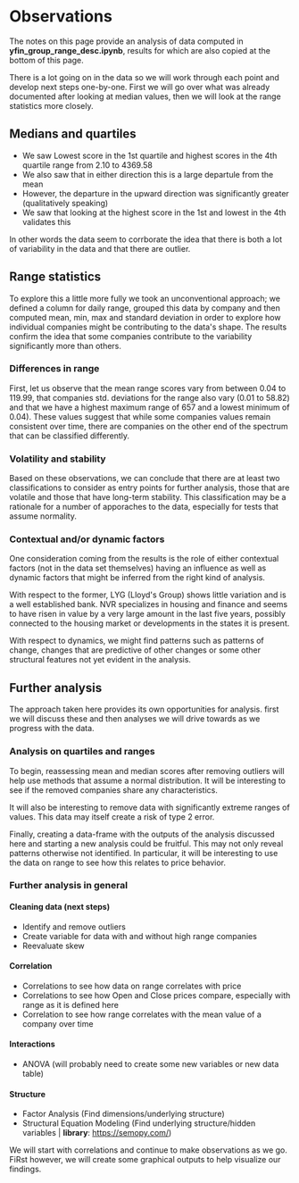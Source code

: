 # Observations

The notes on this page provide an analysis of data computed in **yfin_group_range_desc.ipynb**, results for which are also copied at the bottom of this page. 

There is a lot going on in the data so we will work through each point and develop next steps one-by-one. First we will go over what was already documented after looking at median values, then we will look at the range statistics more closely.

## Medians and quartiles

- We saw Lowest score in the 1st quartile and highest scores in the 4th quartile range from 2.10 to 4369.58
- We also saw that in either direction this is a large departule from the mean
- However, the departure in the upward direction was significantly greater (qualitatively speaking)
- We saw that looking at the highest score in the 1st and lowest in the 4th validates this

In other words the data seem to corrborate the idea that there is both a lot of variability in the data and that there are outlier.  

## Range statistics

To explore this a little more fully we took an unconventional approach; we defined a column for daily range, grouped this data by company and then computed mean, min, max and standard deviation in order to explore how individual companies might be contributing to the data's shape. The results confirm the idea that some companies contribute to the variability significantly more than others. 

### Differences in range

First, let us observe that the mean range scores vary from between 0.04 to 119.99, that companies std. deviations for the range also vary (0.01 to 58.82) and that we have a highest maximum range of 657 and a lowest minimum of 0.04). These values suggest that while some companies values remain consistent over time, there are companies on the other end of the spectrum that can be classified differently. 

### Volatility and stability

Based on these observations, we can conclude that there are at least two classifications to consider as entry points for further analysis, those that are volatile and those that have long-term stability. This classification may be a rationale for a number of apporaches to the data, especially for tests that assume normality.  

### Contextual and/or dynamic factors

One consideration coming from the results is the role of either contextual factors (not in the data set themselves) having an influence as well as dynamic factors that might be inferred from the right kind of analysis. 

With respect to the former, LYG (Lloyd's Group) shows little variation and is a well established bank. NVR specializes in housing and finance and seems to have risen in value by a very large amount in the last five years, possibly connected to the housing market or developments in the states it is present. 

With respect to dynamics, we might find patterns such as patterns of change, changes that are predictive of other changes or some other structural features not yet evident in the analysis. 

## Further analysis

The approach taken here provides its own opportunities for analysis. first we will discuss these and then analyses we will drive towards as we progress with the data.

### Analysis on quartiles and ranges

To begin, reassessing mean and median scores after removing outliers will help use methods that assume a normal distribution. It will be interesting to see if the removed companies share any characteristics. 

It will also be interesting to remove data with significantly extreme ranges of values. This data may itself create a risk of type 2 error.  

Finally, creating a data-frame with the outputs of the analysis discussed here and starting a new analysis could be fruitful. This may not only reveal patterns otherwise not identified. In particular, it will be interesting to use the data on range to see how this relates to price behavior. 

### Further analysis in general

#### Cleaning data (next steps)
- Identify and remove outliers
- Create variable for data with and without high range companies
- Reevaluate skew

#### Correlation
- Correlations to see how data on range correlates with price
- Correlations to see how Open and Close prices compare, especially with range as it is defined here
- Correlation to see how range correlates with the mean value of a company over time

#### Interactions
- ANOVA (will probably need to create some new variables or new data table)

#### Structure 
- Factor Analysis (Find dimensions/underlying structure) 
- Structural Equation Modeling (Find underlying structure/hidden variables | **library**: https://semopy.com/)

We will start with correlations and continue to make observations as we go. FiRst however, we will create some graphical outputs to help visualize our findings.
